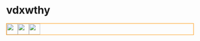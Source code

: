 <h1>vdxwthy</h1>
<div style="display: flex; flex-direction: row; border: solid 1px #ff9200;">
    <img height=30px src="https://cdn.jsdelivr.net/gh/devicons/devicon@latest/icons/swift/swift-original.svg" />
    <img height=30px src="https://cdn.jsdelivr.net/gh/devicons/devicon@latest/icons/swift/swift-original.svg" />
    <img height=30px src="https://emojipedia.org/telegram/telemoji-november-2023/grinning-face-with-smiling-eyes" />
    
</div>